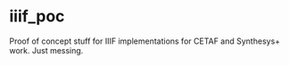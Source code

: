 # iiif_poc
Proof of concept stuff for IIIF implementations for CETAF and Synthesys+ work. Just messing.
